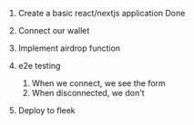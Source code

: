 1. Create a basic react/nextjs application Done
2. Connect our wallet
3. Implement airdrop function
4. e2e testing
    1. When we connect, we see the form
    2. When disconnected, we don't

5. Deploy to fleek
